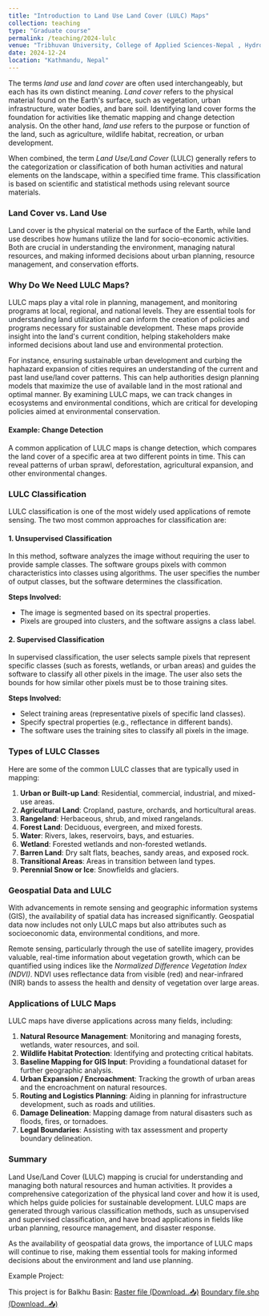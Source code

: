 ```yaml
---
title: "Introduction to Land Use Land Cover (LULC) Maps"
collection: teaching
type: "Graduate course"
permalink: /teaching/2024-lulc
venue: "Tribhuvan University, College of Applied Sciences-Nepal , Hydrology Department"
date: 2024-12-24
location: "Kathmandu, Nepal"
---
```


The terms *land use* and *land cover* are often used interchangeably, but each has its own distinct meaning. *Land cover* refers to the physical material found on the Earth's surface, such as vegetation, urban infrastructure, water bodies, and bare soil. Identifying land cover forms the foundation for activities like thematic mapping and change detection analysis. On the other hand, *land use* refers to the purpose or function of the land, such as agriculture, wildlife habitat, recreation, or urban development.

When combined, the term *Land Use/Land Cover* (LULC) generally refers to the categorization or classification of both human activities and natural elements on the landscape, within a specified time frame. This classification is based on scientific and statistical methods using relevant source materials.

### Land Cover vs. Land Use

Land cover is the physical material on the surface of the Earth, while land use describes how humans utilize the land for socio-economic activities. Both are crucial in understanding the environment, managing natural resources, and making informed decisions about urban planning, resource management, and conservation efforts.

### Why Do We Need LULC Maps?

LULC maps play a vital role in planning, management, and monitoring programs at local, regional, and national levels. They are essential tools for understanding land utilization and can inform the creation of policies and programs necessary for sustainable development. These maps provide insight into the land's current condition, helping stakeholders make informed decisions about land use and environmental protection.

For instance, ensuring sustainable urban development and curbing the haphazard expansion of cities requires an understanding of the current and past land use/land cover patterns. This can help authorities design planning models that maximize the use of available land in the most rational and optimal manner. By examining LULC maps, we can track changes in ecosystems and environmental conditions, which are critical for developing policies aimed at environmental conservation.

#### Example: Change Detection

A common application of LULC maps is change detection, which compares the land cover of a specific area at two different points in time. This can reveal patterns of urban sprawl, deforestation, agricultural expansion, and other environmental changes.

### LULC Classification

LULC classification is one of the most widely used applications of remote sensing. The two most common approaches for classification are:

#### 1. **Unsupervised Classification**

In this method, software analyzes the image without requiring the user to provide sample classes. The software groups pixels with common characteristics into classes using algorithms. The user specifies the number of output classes, but the software determines the classification.

**Steps Involved:**

- The image is segmented based on its spectral properties.
- Pixels are grouped into clusters, and the software assigns a class label.

#### 2. **Supervised Classification**

In supervised classification, the user selects sample pixels that represent specific classes (such as forests, wetlands, or urban areas) and guides the software to classify all other pixels in the image. The user also sets the bounds for how similar other pixels must be to those training sites.

**Steps Involved:**

- Select training areas (representative pixels of specific land classes).
- Specify spectral properties (e.g., reflectance in different bands).
- The software uses the training sites to classify all pixels in the image.

### Types of LULC Classes

Here are some of the common LULC classes that are typically used in mapping:

1. **Urban or Built-up Land**: Residential, commercial, industrial, and mixed-use areas.
2. **Agricultural Land**: Cropland, pasture, orchards, and horticultural areas.
3. **Rangeland**: Herbaceous, shrub, and mixed rangelands.
4. **Forest Land**: Deciduous, evergreen, and mixed forests.
5. **Water**: Rivers, lakes, reservoirs, bays, and estuaries.
6. **Wetland**: Forested wetlands and non-forested wetlands.
7. **Barren Land**: Dry salt flats, beaches, sandy areas, and exposed rock.
8. **Transitional Areas**: Areas in transition between land types.
9. **Perennial Snow or Ice**: Snowfields and glaciers.

### Geospatial Data and LULC

With advancements in remote sensing and geographic information systems (GIS), the availability of spatial data has increased significantly. Geospatial data now includes not only LULC maps but also attributes such as socioeconomic data, environmental conditions, and more.

Remote sensing, particularly through the use of satellite imagery, provides valuable, real-time information about vegetation growth, which can be quantified using indices like the *Normalized Difference Vegetation Index (NDVI)*. NDVI uses reflectance data from visible (red) and near-infrared (NIR) bands to assess the health and density of vegetation over large areas.

### Applications of LULC Maps

LULC maps have diverse applications across many fields, including:

1. **Natural Resource Management**: Monitoring and managing forests, wetlands, water resources, and soil.
2. **Wildlife Habitat Protection**: Identifying and protecting critical habitats.
3. **Baseline Mapping for GIS Input**: Providing a foundational dataset for further geographic analysis.
4. **Urban Expansion / Encroachment**: Tracking the growth of urban areas and the encroachment on natural resources.
5. **Routing and Logistics Planning**: Aiding in planning for infrastructure development, such as roads and utilities.
6. **Damage Delineation**: Mapping damage from natural disasters such as floods, fires, or tornadoes.
7. **Legal Boundaries**: Assisting with tax assessment and property boundary delineation.

### Summary

Land Use/Land Cover (LULC) mapping is crucial for understanding and managing both natural resources and human activities. It provides a comprehensive categorization of the physical land cover and how it is used, which helps guide policies for sustainable development. LULC maps are generated through various classification methods, such as unsupervised and supervised classification, and have broad applications in fields like urban planning, resource management, and disaster response.

As the availability of geospatial data grows, the importance of LULC maps will continue to rise, making them essential tools for making informed decisions about the environment and land use planning.

Example Project:

This project is for Balkhu Basin:
[Raster file (Download..📥)](https://workbishwa.github.io/imBishwa/files/Balkhu_landsat.rar)
[Boundary file.shp (Download..📥)](https://workbishwa.github.io/imBishwa/files/Balkhu_boundary.rar)
